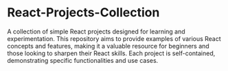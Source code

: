# React-Projects-Collection
A collection of simple React projects designed for learning and experimentation. This repository aims to provide examples of various React concepts and features, making it a valuable resource for beginners and those looking to sharpen their React skills. Each project is self-contained, demonstrating specific functionalities and use cases.
